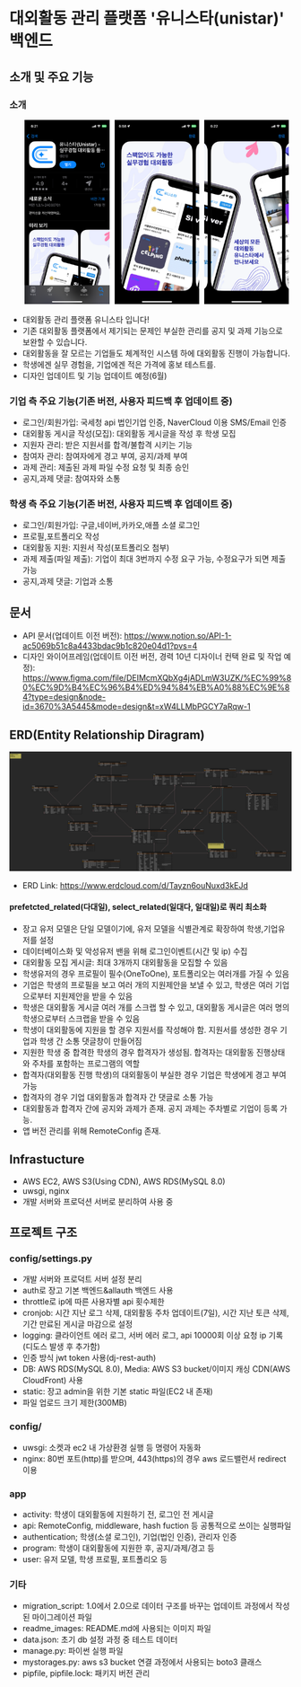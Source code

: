 # 대외활동 관리 플랫폼 '유니스타(unistar)' 백엔드

## 소개 및 주요 기능

### 소개

<p align="right">
  <img src="/readme_images/unistar_intro.PNG" alt="유니스타 소개 1" style="width: 30%;margin-right:1%;">
  <img src="/readme_images/unistar_intro2.PNG" alt="유니스타 소개 2" style="width: 30%;margin-right:1%;">
  <img src="/readme_images/unistar_intro3.PNG" alt="유니스타 소개 3" style="width: 30%;margin-right:1%;">
</p>

- 대외활동 관리 플랫폼 유니스타 입니다!
- 기존 대외활동 플랫폼에서 제기되는 문제인 부실한 관리를 공지 및 과제 기능으로 보완할 수 있습니다.
- 대외활동을 잘 모르는 기업들도 체계적인 시스템 하에 대외활동 진행이 가능합니다.
- 학생에겐 실무 경험을, 기업에겐 적은 가격에 홍보 테스트를.
- 디자인 업데이트 및 기능 업데이트 예정(6월)

### 기업 측 주요 기능(기존 버전, 사용자 피드백 후 업데이트 중)

- 로그인/회원가입: 국세청 api 법인기업 인증, NaverCloud 이용 SMS/Email 인증
- 대외활동 게시글 작성(모집): 대외활동 게시글을 작성 후 학생 모집
- 지원자 관리: 받은 지원서를 합격/불합격 시키는 기능
- 참여자 관리: 참여자에게 경고 부여, 공지/과제 부여
- 과제 관리: 제출된 과제 파일 수정 요청 및 최종 승인
- 공지,과제 댓글: 참여자와 소통

### 학생 측 주요 기능(기존 버전, 사용자 피드백 후 업데이트 중)

- 로그인/회원가입: 구글,네이버,카카오,애플 소셜 로그인
- 프로필,포트폴리오 작성
- 대외활동 지원: 지원서 작성(포트폴리오 첨부)
- 과제 제출(파일 제출): 기업이 최대 3번까지 수정 요구 가능, 수정요구가 되면 제출 가능
- 공지,과제 댓글: 기업과 소통

## 문서

- API 문서(업데이트 이전 버전): https://www.notion.so/API-1-ac5069b51c8a4433bdac9b1c820e04d1?pvs=4
- 디자인 와이어프레임(업데이트 이전 버전, 경력 10년 디자이너 컨택 완료 및 작업 예정): https://www.figma.com/file/DEIMcmXQbXg4jADLmW3UZK/%EC%99%80%EC%9D%B4%EC%96%B4%ED%94%84%EB%A0%88%EC%9E%84?type=design&node-id=3670%3A5445&mode=design&t=xW4LLMbPGCY7aRqw-1

## ERD(Entity Relationship Diragram)

![유니스타 ERD](/readme_images/UNISTAR_2.0.png)

- ERD Link: https://www.erdcloud.com/d/Tayzn6ouNuxd3kEJd

#### prefetcted_related(다대일), select_related(일대다, 일대일)로 쿼리 최소화

- 장고 유저 모델은 단일 모델이기에, 유저 모델을 식별관계로 확장하여 학생,기업유저를 설정
- 데이터베이스화 및 악성유저 밴을 위해 로그인이벤트(시간 및 ip) 수집
- 대외활동 모집 게시글: 최대 3개까지 대외활동을 모집할 수 있음
- 학생유저의 경우 프로필이 필수(OneToOne), 포트폴리오는 여러개를 가질 수 있음
- 기업은 학생의 프로필을 보고 여러 개의 지원제안을 보낼 수 있고, 학생은 여러 기업으로부터 지원제안을 받을 수 있음
- 학생은 대외활동 게시글 여러 개를 스크랩 할 수 있고, 대외활동 게시글은 여러 명의 학생으로부터 스크랩을 받을 수 있음
- 학생이 대외활동에 지원을 할 경우 지원서를 작성해야 함. 지원서를 생성한 경우 기업과 학생 간 소통 댓글창이 만들어짐
- 지원한 학생 중 합격한 학생의 경우 합격자가 생성됨. 합격자는 대외활동 진행상태와 주차를 포함하는 프로그램의 역할
- 합격자(대외활동 진행 학생)의 대외활동이 부실한 경우 기업은 학생에게 경고 부여 가능
- 합격자의 경우 기업 대외활동과 합격자 간 댓글로 소통 가능
- 대외활동과 합격자 간에 공지와 과제가 존재. 공지 과제는 주차별로 기업이 등록 가능.
- 앱 버전 관리를 위해 RemoteConfig 존재.

## Infrastucture

- AWS EC2, AWS S3(Using CDN), AWS RDS(MySQL 8.0)
- uwsgi, nginx
- 개발 서버와 프로덕션 서버로 분리하여 사용 중

## 프로젝트 구조

### config/settings.py

- 개발 서버와 프로덕트 서버 설정 분리
- auth로 장고 기본 백엔드&allauth 백엔드 사용
- throttle로 ip에 따른 사용자별 api 횟수제한
- cronjob: 시간 지난 로그 삭제, 대외활동 주차 업데이트(7일), 시간 지난 토큰 삭제, 기간 만료된 게시글 마감으로 설정
- logging: 클라이언트 에러 로그, 서버 에러 로그, api 10000회 이상 요청 ip 기록(디도스 발생 후 추가함)
- 인증 방식 jwt token 사용(dj-rest-auth)
- DB: AWS RDS(MySQL 8.0), Media: AWS S3 bucket/이미지 캐싱 CDN(AWS CloudFront) 사용
- static: 장고 admin을 위한 기본 static 파일(EC2 내 존재)
- 파일 업로드 크기 제한(300MB)

### config/

- uwsgi: 소켓과 ec2 내 가상환경 실행 등 명령어 자동화
- nginx: 80번 포트(http)를 받으며, 443(https)의 경우 aws 로드밸런서 redirect 이용

### app

- activity: 학생이 대외활동에 지원하기 전, 로그인 전 게시글
- api: RemoteConfig, middleware, hash fuction 등 공통적으로 쓰이는 실행파일
- authentication; 학생(소셜 로그인), 기업(법인 인증), 관리자 인증
- program: 학생이 대외활동에 지원한 후, 공지/과제/경고 등
- user: 유저 모델, 학생 프로필, 포트폴리오 등

### 기타

- migration_script: 1.0에서 2.0으로 데이터 구조를 바꾸는 업데이트 과정에서 작성된 마이그레이션 파일
- readme_images: README.md에 사용되는 이미지 파일
- data.json: 초기 db 설정 과정 중 테스트 데이터
- manage.py: 파이썬 실행 파일
- mystorages.py: aws s3 bucket 연결 과정에서 사용되는 boto3 클래스
- pipfile, pipfile.lock: 패키지 버전 관리
